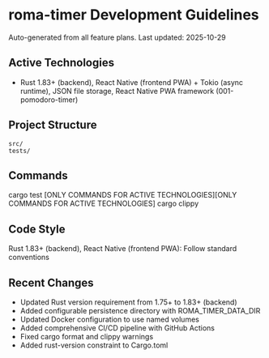 # roma-timer Development Guidelines

Auto-generated from all feature plans. Last updated: 2025-10-29

## Active Technologies

- Rust 1.83+ (backend), React Native (frontend PWA) + Tokio (async runtime), JSON file storage, React Native PWA framework (001-pomodoro-timer)

## Project Structure

```text
src/
tests/
```

## Commands

cargo test [ONLY COMMANDS FOR ACTIVE TECHNOLOGIES][ONLY COMMANDS FOR ACTIVE TECHNOLOGIES] cargo clippy

## Code Style

Rust 1.83+ (backend), React Native (frontend PWA): Follow standard conventions

## Recent Changes

- Updated Rust version requirement from 1.75+ to 1.83+ (backend)
- Added configurable persistence directory with ROMA_TIMER_DATA_DIR
- Updated Docker configuration to use named volumes
- Added comprehensive CI/CD pipeline with GitHub Actions
- Fixed cargo format and clippy warnings
- Added rust-version constraint to Cargo.toml

<!-- MANUAL ADDITIONS START -->
<!-- MANUAL ADDITIONS END -->
